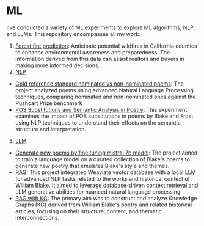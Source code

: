 # ML

I've conducted a variety of ML experiments to explore ML algorithms, NLP, and LLMs. This repository encompasses all my work.

1. [Forest fire prediction](https://github.com/chisunku/ML/tree/main/wildfire%20prediction): Anticipate potential wildfires in California counties to enhance environmental awareness and preparedness. The information derived from this data can assist realtors and buyers in making more informed decisions.
2. [NLP](https://github.com/chisunku/ML/tree/main/NLP/Gold%20reference%20standard%20nominated%20vs%20non-nominated%20poems/nlp)
 - [Gold reference standard nominated vs non-nominated poems](https://github.com/chisunku/ML/tree/main/NLP/Gold%20reference%20standard%20nominated%20vs%20non-nominated%20poems): The project analyzed poems using advanced Natural Language Processing techniques, comparing nominated and non-nominated ones against the Pushcart Prize benchmark
 - [POS Substitutions and Semantic Analysis in Poetry](https://github.com/chisunku/ML/tree/main/NLP/POS%20Substitutions%20and%20Semantic%20Analysis%20in%20Poetry): This experiment examines the impact of POS substitutions in poems by Blake and Frost using NLP techniques to understand their effects on the semantic structure and interpretation.
3. [LLM](https://github.com/chisunku/ML/tree/main/LLM)
 - [Generate new poems by fine tuning mistral 7b model](https://github.com/chisunku/ML/tree/main/LLM/Generate%20new%20poems%20by%20fine%20tuning%20mistral%207b%20model): The project aimed to train a language model on a curated collection of Blake's poems to generate new poetry that emulates Blake's style and themes.
 - [RAG](https://github.com/chisunku/ML/tree/main/LLM/RAG): This project integrated Weaviate vector database with a local LLM for advanced NLP tasks related to the works and historical context of William Blake. It aimed to leverage database-driven context retrieval and LLM generative abilities for nuanced natural language processing.
 - [RAG with KG](https://github.com/chisunku/ML/tree/main/LLM/RAG%20with%20KG): The primary aim was to construct and analyze Knowledge Graphs (KG) derived from William Blake's poetry and related historical articles, focusing on their structure, content, and thematic interconnections.
